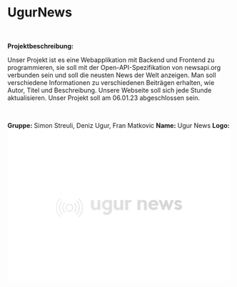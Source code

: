 # UgurNews

<br>

**Projektbeschreibung:**

Unser Projekt ist es eine Webapplikation mit Backend und Frontend zu programmieren, sie soll mit der Open-API-Spezifikation von newsapi.org verbunden sein und soll die neusten News der Welt anzeigen. Man soll verschiedene Informationen zu verschiedenen Beiträgen erhalten, wie Autor, Titel und Beschreibung. Unsere Webseite soll sich jede Stunde aktualisieren. Unser Projekt soll am 06.01.23 abgeschlossen sein.

<br>

**Gruppe:** Simon Streuli, Deniz Ugur, Fran Matkovic
**Name:** Ugur News
**Logo:**
<img src="images/logo2.png" alt="Logo" width="500"/>
